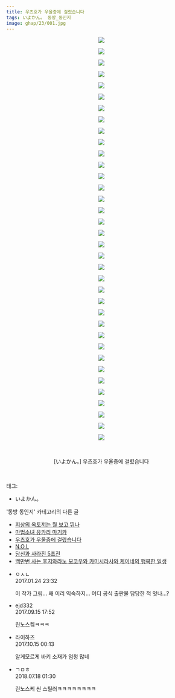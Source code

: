 ```yaml
---
title: 우츠호가 우울증에 걸렸습니다
tags: いよかん。 동방_동인지
image: ghap/23/001.jpg
---
```

<div class="article">
<p style="text-align: center; clear: none; float: none;"><img src="{{ site.nasurl }}/ghap/23/001.jpg"/></p>
<p style="text-align: center; clear: none; float: none;"><img src="{{ site.nasurl }}/ghap/23/002.jpg"/></p>
<p style="text-align: center; clear: none; float: none;"><img src="{{ site.nasurl }}/ghap/23/003.jpg"/></p>
<p style="text-align: center; clear: none; float: none;"><img src="{{ site.nasurl }}/ghap/23/004.jpg"/></p>
<p style="text-align: center; clear: none; float: none;"><img src="{{ site.nasurl }}/ghap/23/005.jpg"/></p>
<p style="text-align: center; clear: none; float: none;"><img src="{{ site.nasurl }}/ghap/23/006.jpg"/></p>
<p style="text-align: center; clear: none; float: none;"><img src="{{ site.nasurl }}/ghap/23/007.jpg"/></p>
<p style="text-align: center; clear: none; float: none;"><img src="{{ site.nasurl }}/ghap/23/008.jpg"/></p>
<p style="text-align: center; clear: none; float: none;"><img src="{{ site.nasurl }}/ghap/23/009.jpg"/></p>
<p style="text-align: center; clear: none; float: none;"><img src="{{ site.nasurl }}/ghap/23/010.jpg"/></p>
<p style="text-align: center; clear: none; float: none;"><img src="{{ site.nasurl }}/ghap/23/011.jpg"/></p>
<p style="text-align: center; clear: none; float: none;"><img src="{{ site.nasurl }}/ghap/23/012.jpg"/></p>
<p style="text-align: center; clear: none; float: none;"><img src="{{ site.nasurl }}/ghap/23/013.jpg"/></p>
<p style="text-align: center; clear: none; float: none;"><img src="{{ site.nasurl }}/ghap/23/014.jpg"/></p>
<p style="text-align: center; clear: none; float: none;"><img src="{{ site.nasurl }}/ghap/23/015.jpg"/></p>
<p style="text-align: center; clear: none; float: none;"><img src="{{ site.nasurl }}/ghap/23/016.jpg"/></p>
<p style="text-align: center; clear: none; float: none;"><img src="{{ site.nasurl }}/ghap/23/017.jpg"/></p>
<p style="text-align: center; clear: none; float: none;"><img src="{{ site.nasurl }}/ghap/23/018.jpg"/></p>
<p style="text-align: center; clear: none; float: none;"><img src="{{ site.nasurl }}/ghap/23/019.jpg"/></p>
<p style="text-align: center; clear: none; float: none;"><img src="{{ site.nasurl }}/ghap/23/020.jpg"/></p>
<p style="text-align: center; clear: none; float: none;"><img src="{{ site.nasurl }}/ghap/23/021.jpg"/></p>
<p style="text-align: center; clear: none; float: none;"><img src="{{ site.nasurl }}/ghap/23/022.jpg"/></p>
<p style="text-align: center; clear: none; float: none;"><img src="{{ site.nasurl }}/ghap/23/023.jpg"/></p>
<p style="text-align: center; clear: none; float: none;"><img src="{{ site.nasurl }}/ghap/23/024.jpg"/></p>
<p style="text-align: center; clear: none; float: none;"><img src="{{ site.nasurl }}/ghap/23/025.jpg"/></p>
<p style="text-align: center; clear: none; float: none;"><img src="{{ site.nasurl }}/ghap/23/026.jpg"/></p>
<p style="text-align: center; clear: none; float: none;"><img src="{{ site.nasurl }}/ghap/23/027.jpg"/></p>
<p style="text-align: center; clear: none; float: none;"><img src="{{ site.nasurl }}/ghap/23/028.jpg"/></p>
<p style="text-align: center; clear: none; float: none;"><img src="{{ site.nasurl }}/ghap/23/029.jpg"/></p>
<p style="text-align: center; clear: none; float: none;"><img src="{{ site.nasurl }}/ghap/23/030.jpg"/></p>
<p style="text-align: center; clear: none; float: none;"><img src="{{ site.nasurl }}/ghap/23/031.jpg"/></p>
<p style="text-align: center; clear: none; float: none;"><img src="{{ site.nasurl }}/ghap/23/032.jpg"/></p>
<p style="text-align: center; clear: none; float: none;"><img src="{{ site.nasurl }}/ghap/23/033.jpg"/></p>
<p style="text-align: center; clear: none; float: none;"><img src="{{ site.nasurl }}/ghap/23/034.jpg"/></p>
<p style="text-align: center; clear: none; float: none;"><img src="{{ site.nasurl }}/ghap/23/035.jpg"/></p>
<p style="text-align: center; clear: none; float: none;"><img src="{{ site.nasurl }}/ghap/23/036.jpg"/></p>
<p style="text-align: center; clear: none; float: none;"><br/></p>
<p style="text-align: center; clear: none; float: none;">[いよかん。] 우츠호가 우울증에 걸렸습니다</p>
<p><br/></p>
</div><div class="tagTrail">
<p>태그: </p>
<ul>
<li>いよかん。</li>
</ul>
</div><div class="another">
<p>'동방 동인지' 카테고리의 다른 글</p>
<ul>
<li><a href="/2016-06-16-ghap_25">지상의 옥토끼는 뭘 보고 뛰나</a></li>
<li><a href="/2016-06-16-ghap_24">마법소녀 유카리 마기카</a></li>
<li><a href="/2016-06-16-ghap_23">우츠호가 우울증에 걸렸습니다</a></li>
<li><a href="/2016-06-16-ghap_22">N.O.L</a></li>
<li><a href="/2016-06-16-ghap_21">당신과 사라진 5초전</a></li>
<li><a href="/2016-06-16-ghap_20">백만번 사는 후지와라노 모코우와 카미시라사와 케이네의 행복한 일생</a></li>
</ul>
</div><div class="cb_module cb_fluid">
<div class="cb_wrt cb_profile">
<div class="comment">
<ul>
<li class="cb_thumb_off" id="comment14899385">
<div class="cb_comment_area">
<div class="cb_info_area">
<div class="cb_section">
<span class="cb_nick_name">ㅇㅅㄴ</span>
</div>
<div class="cb_section">
<span class="cb_date">2017.01.24 23:32 </span>
</div>
</div>
<div class="cb_dsc_comment">
<p class="cb_dsc">
											이 작가 그림... 왜 이리 익숙하지... 어디 공식 출판물 담당한 적 잇나...?
										</p>
</div>
</div></li>
<li class="cb_thumb_off" id="comment15083676">
<div class="cb_comment_area">
<div class="cb_info_area">
<div class="cb_section">
<span class="cb_nick_name">ejd332</span>
</div>
<div class="cb_section">
<span class="cb_date">2017.09.15 17:52 </span>
</div>
</div>
<div class="cb_dsc_comment">
<p class="cb_dsc">
											린노스켘ㅋㅋㅋ
										</p>
</div>
</div></li>
<li class="cb_thumb_off" id="comment15105498">
<div class="cb_comment_area">
<div class="cb_info_area">
<div class="cb_section">
<span class="cb_nick_name">라이하즈</span>
</div>
<div class="cb_section">
<span class="cb_date">2017.10.15 00:13 </span>
</div>
</div>
<div class="cb_dsc_comment">
<p class="cb_dsc">
											알게모르게 바키 소재가 엄청 많네
										</p>
</div>
</div></li>
<li class="cb_thumb_off" id="comment15289010">
<div class="cb_comment_area">
<div class="cb_info_area">
<div class="cb_section">
<span class="cb_nick_name">ㄱㅁㅎ</span>
</div>
<div class="cb_section">
<span class="cb_date">2018.07.18 01:30 </span>
</div>
</div>
<div class="cb_dsc_comment">
<p class="cb_dsc">
											린노스케 씬 스틸러ㅋㅋㅋㅋㅋㅋㅋㅋ
										</p>
</div>
</div></li>
</ul>
</div>
</div><!-- commentList close -->
</div>